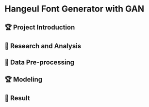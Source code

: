 # Hangeul Font Generator with GAN

  
## 🏆 Project Introduction


## 📖 Research and Analysis


## 📝 Data Pre-processing


## 🏆 Modeling


## 💎 Result
